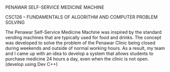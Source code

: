 PENAWAR SELF-SERVICE MEDICINE MACHINE

CSC126 – FUNDAMENTALS OF ALGORITHM AND COMPUTER PROBLEM SOLVING

The Penawar Self-Service Medicine Machine was inspired by the standard vending machines that are typically used for food and drinks. The concept was developed to solve the problem of the Penawar Clinic being closed during weekends and outside of normal working hours. As a result, my team and I came up with an idea to develop a system that allows students to purchase medicine 24 hours a day, even when the clinic is not open. (develop using Dev C++)
